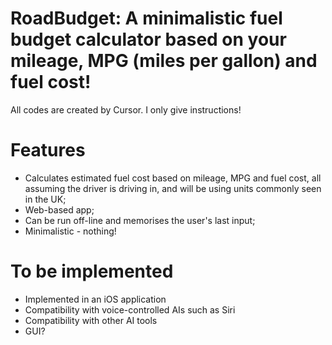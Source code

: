 # RoadBudget: A minimalistic fuel budget calculator based on your mileage, MPG (miles per gallon) and fuel cost! 

All codes are created by Cursor. I only give instructions! 

# Features
- Calculates estimated fuel cost based on mileage, MPG and fuel cost, all assuming the driver is driving in, and will be using units commonly seen in the UK; 
- Web-based app; 
- Can be run off-line and memorises the user's last input; 
- Minimalistic - nothing! 

# To be implemented
- Implemented in an iOS application
- Compatibility with voice-controlled AIs such as Siri
- Compatibility with other AI tools
- GUI? 